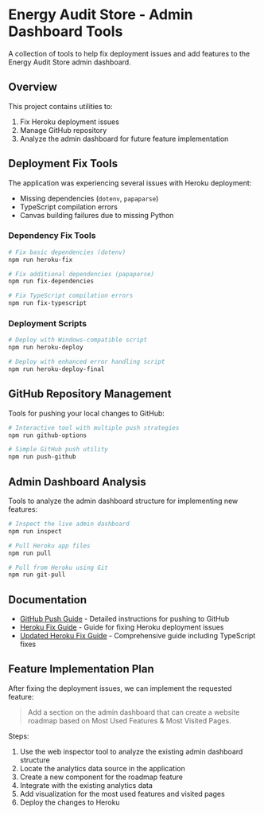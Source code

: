 # Energy Audit Store - Admin Dashboard Tools

A collection of tools to help fix deployment issues and add features to the Energy Audit Store admin dashboard.

## Overview

This project contains utilities to:

1. Fix Heroku deployment issues
2. Manage GitHub repository
3. Analyze the admin dashboard for future feature implementation

## Deployment Fix Tools

The application was experiencing several issues with Heroku deployment:

- Missing dependencies (`dotenv`, `papaparse`)
- TypeScript compilation errors
- Canvas building failures due to missing Python

### Dependency Fix Tools

```bash
# Fix basic dependencies (dotenv)
npm run heroku-fix

# Fix additional dependencies (papaparse)
npm run fix-dependencies

# Fix TypeScript compilation errors
npm run fix-typescript
```

### Deployment Scripts

```bash
# Deploy with Windows-compatible script
npm run heroku-deploy

# Deploy with enhanced error handling script
npm run heroku-deploy-final
```

## GitHub Repository Management

Tools for pushing your local changes to GitHub:

```bash
# Interactive tool with multiple push strategies
npm run github-options

# Simple GitHub push utility
npm run push-github
```

## Admin Dashboard Analysis

Tools to analyze the admin dashboard structure for implementing new features:

```bash
# Inspect the live admin dashboard
npm run inspect

# Pull Heroku app files
npm run pull

# Pull from Heroku using Git
npm run git-pull
```

## Documentation

- [GitHub Push Guide](./GITHUB_PUSH_GUIDE.md) - Detailed instructions for pushing to GitHub
- [Heroku Fix Guide](./HEROKU_FIX_GUIDE.md) - Guide for fixing Heroku deployment issues
- [Updated Heroku Fix Guide](./HEROKU_FIX_GUIDE_UPDATED.md) - Comprehensive guide including TypeScript fixes

## Feature Implementation Plan

After fixing the deployment issues, we can implement the requested feature:

> Add a section on the admin dashboard that can create a website roadmap based on Most Used Features & Most Visited Pages.

Steps:
1. Use the web inspector tool to analyze the existing admin dashboard structure
2. Locate the analytics data source in the application
3. Create a new component for the roadmap feature
4. Integrate with the existing analytics data
5. Add visualization for the most used features and visited pages
6. Deploy the changes to Heroku
